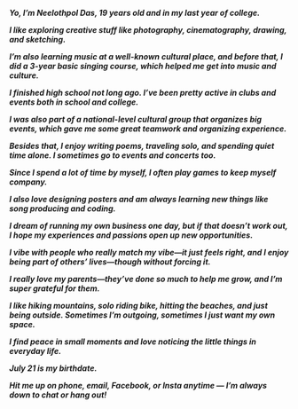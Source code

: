 _**Yo, I’m Neelothpol Das, 19 years old and in my last year of college.**_

_**I like exploring creative stuff like photography, cinematography, drawing, and sketching.**_

_**I’m also learning music at a well-known cultural place, and before that, I did a 3-year basic singing course, which helped me get into music and culture.**_

_**I finished high school not long ago. I’ve been pretty active in clubs and events both in school and college.**_

_**I was also part of a national-level cultural group that organizes big events, which gave me some great teamwork and organizing experience.**_

_**Besides that, I enjoy writing poems, traveling solo, and spending quiet time alone. I sometimes go to events and concerts too.**_

_**Since I spend a lot of time by myself, I often play games to keep myself company.**_

_**I also love designing posters and am always learning new things like song producing and coding.**_

_**I dream of running my own business one day, but if that doesn’t work out, I hope my experiences and passions open up new opportunities.**_

_**I vibe with people who really match my vibe—it just feels right, and I enjoy being part of others’ lives—though without forcing it.**_

_**I really love my parents—they’ve done so much to help me grow, and I’m super grateful for them.**_

_**I like hiking mountains, solo riding bike, hitting the beaches, and just being outside. Sometimes I’m outgoing, sometimes I just want my own space.**_

_**I find peace in small moments and love noticing the little things in everyday life.**_

_**July 21 is my birthdate.**_

_**Hit me up on phone, email, Facebook, or Insta anytime — I’m always down to chat or hang out!**_
